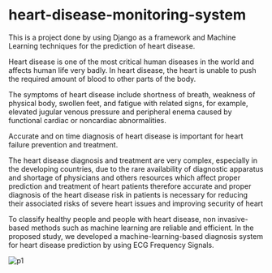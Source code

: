 # heart-disease-monitoring-system
This is a project done by using Django as a framework and Machine Learning techniques for the prediction of heart disease.

Heart disease is one of the most critical human diseases in the world and affects human life very badly. In heart disease, the heart is unable to push the required amount of blood to other parts of the body.

The symptoms of heart disease include shortness of breath, weakness of physical body, swollen feet, and fatigue with related signs, for example, elevated jugular venous pressure and peripheral enema caused by functional cardiac or noncardiac abnormalities.

Accurate and on time diagnosis of heart disease is important for heart failure prevention and treatment.

The heart disease diagnosis and treatment are very complex, especially in the developing countries, due to the rare availability of diagnostic apparatus and shortage of physicians and others resources which affect proper prediction and treatment of heart patients therefore accurate and proper diagnosis of the heart disease risk in patients is necessary for reducing their associated risks of severe heart issues and improving security of heart

To classify healthy people and people with heart disease, non invasive-based methods such as machine learning are reliable and efficient. In the proposed study, we developed a machine-learning-based diagnosis system for heart disease prediction by using ECG Frequency Signals. 


![p1](https://user-images.githubusercontent.com/65268300/112717482-1e463400-8f13-11eb-95fd-a370eb2b93d5.png)
